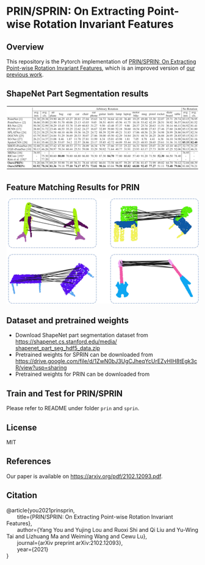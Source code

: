 # PRIN/SPRIN: On Extracting Point-wise Rotation Invariant Features

## Overview
This repository is the Pytorch implementation of [PRIN/SPRIN: On Extracting Point-wise Rotation Invariant Features](https://arxiv.org/pdf/2102.12093.pdf), which is an improved version of [our previous work](https://github.com/qq456cvb/PRIN).

## ShapeNet Part Segmentation results
![Part Segmentation](figures/part.png)

## Feature Matching Results for PRIN
![Matching](figures/retrieval.jpg)

## Dataset and pretrained weights
* Download ShapeNet part segmentation dataset from https://shapenet.cs.stanford.edu/media/​shapenet_part_seg_hdf5_data.zip
* Pretrained weights for SPRIN can be downloaded from https://drive.google.com/file/d/1ZwN0bJ3UgCJheqYcUrEZyHIH8tEgk3cR/view?usp=sharing
* Pretrained weights for PRIN can be downloaded from 

## Train and Test for PRIN/SPRIN
Please refer to README under folder ``prin`` and ``sprin``.

## License
MIT

## References
Our paper is available on https://arxiv.org/pdf/2102.12093.pdf.

## Citation
@article{you2021prinsprin,  
&emsp;&emsp;title={PRIN/SPRIN: On Extracting Point-wise Rotation Invariant Features},  
&emsp;&emsp;author={Yang You and Yujing Lou and Ruoxi Shi and Qi Liu and Yu-Wing Tai and Lizhuang Ma and Weiming Wang and Cewu Lu},  
&emsp;&emsp;journal={arXiv preprint arXiv:2102.12093},  
&emsp;&emsp;year={2021}  
}
